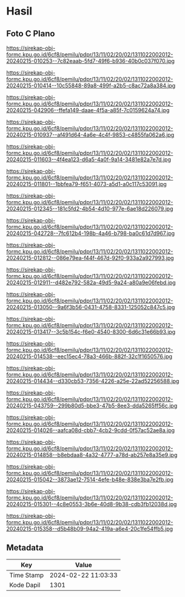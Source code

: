# Hasil

## Foto C Plano

https://sirekap-obj-formc.kpu.go.id/6cf8/pemilu/pdpr/13/11/02/20/02/1311022002012-20240215-010253--7c82eaab-5fd7-49f6-b936-40b0c037f070.jpg

https://sirekap-obj-formc.kpu.go.id/6cf8/pemilu/pdpr/13/11/02/20/02/1311022002012-20240215-010414--10c55848-89a8-499f-a2b5-c8ac72a8a384.jpg

https://sirekap-obj-formc.kpu.go.id/6cf8/pemilu/pdpr/13/11/02/20/02/1311022002012-20240215-042906--ffefa149-daae-4f5a-a85f-7c0159624a74.jpg

https://sirekap-obj-formc.kpu.go.id/6cf8/pemilu/pdpr/13/11/02/20/02/1311022002012-20240215-010937--af491d64-4a6e-4c4f-9853-c4855fa062a6.jpg

https://sirekap-obj-formc.kpu.go.id/6cf8/pemilu/pdpr/13/11/02/20/02/1311022002012-20240215-011603--4f4ea123-d6a5-4a0f-9a14-3481e82a7e7d.jpg

https://sirekap-obj-formc.kpu.go.id/6cf8/pemilu/pdpr/13/11/02/20/02/1311022002012-20240215-011801--1bbfea79-f651-4073-a5d1-a0c117c53091.jpg

https://sirekap-obj-formc.kpu.go.id/6cf8/pemilu/pdpr/13/11/02/20/02/1311022002012-20240215-012345--181c5fd2-4b54-4d10-977e-6ae18d226079.jpg

https://sirekap-obj-formc.kpu.go.id/6cf8/pemilu/pdpr/13/11/02/20/02/1311022002012-20240215-042728--7fc612b4-198b-4a46-b798-ba0c61d7d967.jpg

https://sirekap-obj-formc.kpu.go.id/6cf8/pemilu/pdpr/13/11/02/20/02/1311022002012-20240215-012812--086e79ea-f44f-467d-92f0-933a2a927993.jpg

https://sirekap-obj-formc.kpu.go.id/6cf8/pemilu/pdpr/13/11/02/20/02/1311022002012-20240215-012911--d482e792-582a-49d5-9a24-a80a9e06febd.jpg

https://sirekap-obj-formc.kpu.go.id/6cf8/pemilu/pdpr/13/11/02/20/02/1311022002012-20240215-013050--9a6f3b56-0431-4758-8331-125052c847c5.jpg

https://sirekap-obj-formc.kpu.go.id/6cf8/pemilu/pdpr/13/11/02/20/02/1311022002012-20240215-013417--3c5b154c-f6e0-4540-8300-6d6c31e66b93.jpg

https://sirekap-obj-formc.kpu.go.id/6cf8/pemilu/pdpr/13/11/02/20/02/1311022002012-20240215-014538--eec15ec4-78a3-466b-882f-32c1f1650576.jpg

https://sirekap-obj-formc.kpu.go.id/6cf8/pemilu/pdpr/13/11/02/20/02/1311022002012-20240215-014434--d330cb53-7356-4226-a25e-22ad52256588.jpg

https://sirekap-obj-formc.kpu.go.id/6cf8/pemilu/pdpr/13/11/02/20/02/1311022002012-20240215-043759--299b80d5-bbe3-47b5-8ee3-dda5265ff56c.jpg

https://sirekap-obj-formc.kpu.go.id/6cf8/pemilu/pdpr/13/11/02/20/02/1311022002012-20240215-014026--aafca08d-cbb7-4cb2-9cdd-0f57ac52ae8a.jpg

https://sirekap-obj-formc.kpu.go.id/6cf8/pemilu/pdpr/13/11/02/20/02/1311022002012-20240215-014858--b8ebdaa8-4a32-4777-a78d-ab257e8a35e9.jpg

https://sirekap-obj-formc.kpu.go.id/6cf8/pemilu/pdpr/13/11/02/20/02/1311022002012-20240215-015042--3873ae12-7514-4efe-b48e-838e3ba7e2fb.jpg

https://sirekap-obj-formc.kpu.go.id/6cf8/pemilu/pdpr/13/11/02/20/02/1311022002012-20240215-015301--4c8e0553-3b6e-40d8-9b38-cdb3fb12038d.jpg

https://sirekap-obj-formc.kpu.go.id/6cf8/pemilu/pdpr/13/11/02/20/02/1311022002012-20240215-015358--d5b48b09-94a2-419a-a6e4-20c1fe54ffb5.jpg


## Metadata

| Key        | Value               |
| ---------- | ------------------- |
| Time Stamp | 2024-02-22 11:03:33 |
| Kode Dapil | 1301                |



